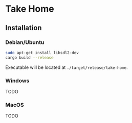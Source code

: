 # Take Home

## Installation

### Debian/Ubuntu

```bash
sudo apt-get install libsdl2-dev
cargo build --release
```

Executable will be located at `./target/release/take-home`.

### Windows

TODO

### MacOS

TODO
